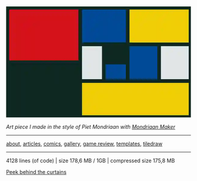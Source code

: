 ![mondriaan maker art](preview.webp)

*Art piece I made in the style of Piet Mondriaan with [Mondriaan Maker](https://itch.io/embed-upload/6017377?color=fac901)* 

--- 

[about](about), [articles](articles), [comics](comics), [gallery](gallery), [game review](review), [templates](templates), [tiledraw](tiledraw)

---

4128 lines (of code) |  size 178,6 MB / 1GB | compressed size 175,8 MB

[Peek behind the curtains](https://github.com/boukew99/boukew99.github.io)
